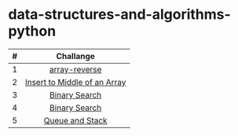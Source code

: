 # data-structures-and-algorithms-python

| # | Challange |
| :---: | :----------: |
| 1 | [array-reverse](python/arrayReverse.md)|
| 2 | [Insert to Middle of an Array](python/array-insert-shift.md)|
| 3 | [Binary Search](python/array-binary-search.md)|
| 4 | [Binary Search](python/New-Implementation/README.md)|
| 5 | [Queue and Stack](python/stack-and-queue/README.md)|
